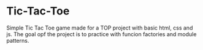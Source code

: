 # Tic-Tac-Toe

Simple Tic Tac Toe game made for a TOP project with basic html, css and js. The goal opf the project is to practice with funcion factories and module patterns.
